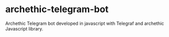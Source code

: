 # archethic-telegram-bot
Archethic Telegram bot developed in javascript with Telegraf and archethic Javascript library.
